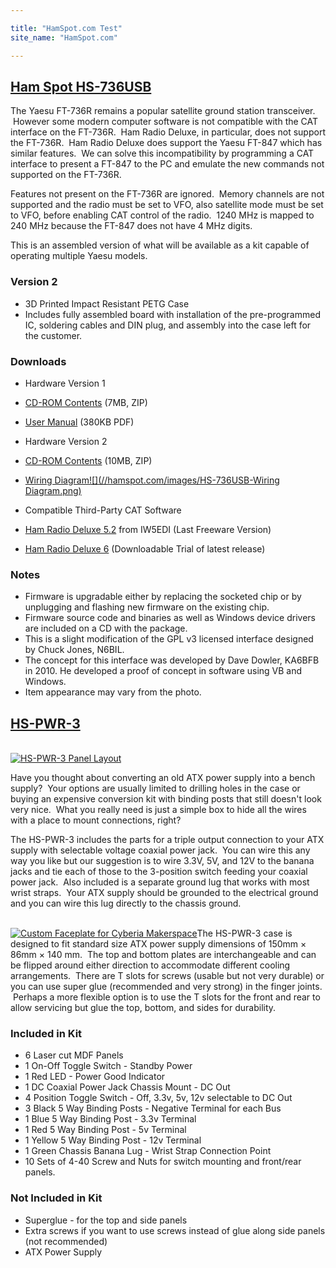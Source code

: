 ```yaml
---

title: "HamSpot.com Test"
site_name: "HamSpot.com"

---
```


[Ham Spot HS-736USB](//www.hamspot.com/33-prod-hs-736usb)
---------------------------------------------------------

  
The Yaesu FT-736R remains a popular satellite ground station transceiver.  However some modern computer software is not compatible with the CAT interface on the FT-736R.  Ham Radio Deluxe, in particular, does not support the FT-736R.  Ham Radio Deluxe does support the Yaesu FT-847 which has similar features.  We can solve this incompatibility by programming a CAT interface to present a FT-847 to the PC and emulate the new commands not supported on the FT-736R.  

Features not present on the FT-736R are ignored.  Memory channels are not supported and the radio must be set to VFO, also satellite mode must be set to VFO, before enabling CAT control of the radio.  1240 MHz is mapped to 240 MHz because the FT-847 does not have 4 MHz digits.

This is an assembled version of what will be available as a kit capable of operating multiple Yaesu models.  

### Version 2

*   3D Printed Impact Resistant PETG Case
*   Includes fully assembled board with installation of the pre-programmed IC, soldering cables and DIN plug, and assembly into the case left for the customer.

### Downloads

*   Hardware Version 1

*   [CD-ROM Contents](//static.hamspot.com/files/products/hs736usb/HS-736RUSB.zip) (7MB, ZIP)
*   [User Manual](//static.hamspot.com/files/products/hs736usb/HS-736USB-Manual.pdf) (380KB PDF)

*   Hardware Version 2

*   [CD-ROM Contents](//static.hamspot.com/files/products/hs736usb/HS-736RUSBv2.1.zip) (10MB, ZIP)
*   [Wiring Diagram![](//hamspot.com/images/HS-736USB-Wiring Diagram.png)](//hamspot.com/images/HS-736USB-Wiring%20Diagram.png)

*   Compatible Third-Party CAT Software

*   [Ham Radio Deluxe 5.2](//www.iw5edi.com/software/ham-radio-deluxe-5-download-links) from IW5EDI (Last Freeware Version)
*   [Ham Radio Deluxe 6](//ham-radio-deluxe.com/) (Downloadable Trial of latest release)

### Notes

*   Firmware is upgradable either by replacing the socketed chip or by unplugging and flashing new firmware on the existing chip.  
*   Firmware source code and binaries as well as Windows device drivers are included on a CD with the package.
*   This is a slight modification of the GPL v3 licensed interface designed by Chuck Jones, N6BIL.
*   The concept for this interface was developed by Dave Dowler, KA6BFB in 2010. He developed a proof of concept in software using VB and Windows.
*   Item appearance may vary from the photo.

[HS-PWR-3](//www.hamspot.com/41-hs-pwr-3)
-----------------------------------------

[  
![HS-PWR-3 Panel Layout](//hamspot.com/images/11066068_10204146280528154_4358456026972671219_n.jpg "HS-PWR-3 Panel Layout")](//hamspot.com/images/11066068_10204146280528154_4358456026972671219_n.jpg)

Have you thought about converting an old ATX power supply into a bench supply?  Your options are usually limited to drilling holes in the case or buying an expensive conversion kit with binding posts that still doesn't look very nice.  What you really need is just a simple box to hide all the wires with a place to mount connections, right? 

The HS-PWR-3 includes the parts for a triple output connection to your ATX supply with selectable voltage coaxial power jack.  You can wire this any way you like but our suggestion is to wire 3.3V, 5V, and 12V to the banana jacks and tie each of those to the 3-position switch feeding your coaxial power jack.  Also included is a separate ground lug that works with most wrist straps.  Your ATX supply should be grounded to the electrical ground and you can wire this lug directly to the chassis ground.

[  
![Custom Faceplate for Cyberia Makerspace](//hamspot.com/images/10256929_10203549085758658_1816511241922599952_n.jpg "Custom Faceplate for Cyberia Makerspace")](//hamspot.com/images/10256929_10203549085758658_1816511241922599952_n.jpg)The HS-PWR-3 case is designed to fit standard size ATX power supply dimensions of 150mm × 86mm × 140 mm.  The top and bottom plates are interchangeable and can be flipped around either direction to accommodate different cooling arrangements.  There are T slots for screws (usable but not very durable) or you can use super glue (recommended and very strong) in the finger joints.  Perhaps a more flexible option is to use the T slots for the front and rear to allow servicing but glue the top, bottom, and sides for durability.

### Included in Kit

*   6 Laser cut MDF Panels
*   1 On-Off Toggle Switch - Standby Power
*   1 Red LED - Power Good Indicator
*   1 DC Coaxial Power Jack Chassis Mount - DC Out
*   4 Position Toggle Switch - Off, 3.3v, 5v, 12v selectable to DC Out
*   3 Black 5 Way Binding Posts - Negative Terminal for each Bus
*   1 Blue 5 Way Binding Post - 3.3v Terminal
*   1 Red 5 Way Binding Post - 5v Terminal
*   1 Yellow 5 Way Binding Post - 12v Terminal
*   1 Green Chassis Banana Lug - Wrist Strap Connection Point
*   10 Sets of 4-40 Screw and Nuts for switch mounting and front/rear panels.

### Not Included in Kit

*   Superglue - for the top and side panels
*   Extra screws if you want to use screws instead of glue along side panels (not recommended)
*   ATX Power Supply
